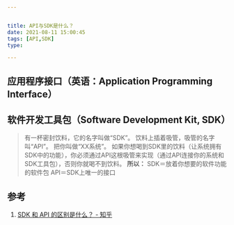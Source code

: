 ```yaml
---


title: API与SDK是什么？
date: 2021-08-11 15:00:45
tags: [API,SDK]
type:

---
```



## 应用程序接口（英语：Application Programming Interface）


## 软件开发工具包（Software Development Kit, SDK）

> 有一杯密封饮料，它的名字叫做“SDK”。
饮料上插着吸管，吸管的名字叫“API”。
把你叫做“XX系统”。
如果你想喝到SDK里的饮料（让系统拥有SDK中的功能），你必须通过API这根吸管来实现（通过API连接你的系统和SDK工具包），否则你就喝不到饮料。
**所以：**
SDK＝放着你想要的软件功能的软件包
API＝SDK上唯一的接口



## 参考

1. [SDK 和 API 的区别是什么？ - 知乎](https://www.zhihu.com/question/21691705)
